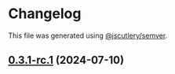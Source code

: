 # Changelog

This file was generated using [@jscutlery/semver](https://github.com/jscutlery/semver).

## [0.3.1-rc.1](https://github.com/Sitecore-PD/sitecore.cloudsdk.js/compare/personalize-0.3.1-rc.0...personalize-0.3.1-rc.1) (2024-07-10)
